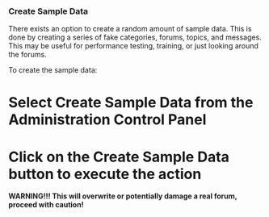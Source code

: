 ### Create Sample Data

There exists an option to create a random amount of sample data. This is done by creating a series of fake categories, forums, topics, and messages. This may be useful for performance testing, training, or just looking around the forums.

To create the sample data:

# Select **Create Sample Data** from the Administration Control Panel
# Click on the Create Sample Data button to execute the action

**WARNING!!! This will overwrite or potentially damage a real forum, proceed with caution!**
